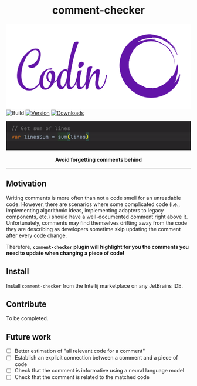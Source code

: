 <h1 align="center">
comment-checker
</h1>

![coding-logo](src/main/resources/logo.png)
![Build](https://github.com/matanper/comments-plugin/workflows/Build/badge.svg)
[![Version](https://img.shields.io/jetbrains/plugin/v/18855.svg)](https://plugins.jetbrains.com/plugin/18855)
[![Downloads](https://img.shields.io/jetbrains/plugin/d/18855.svg)](https://plugins.jetbrains.com/plugin/18855)

![Example](src/main/resources/example.gif)


<p align="center">
<b><!-- Plugin description -->
Avoid forgetting comments behind
<!-- Plugin description end --></b>
</p>

---



## Motivation ##

Writing comments is more often than not a code smell for an unreadable code. However, there are scenarios where some
complicated code (i.e., implementing algorithmic ideas, implementing adapters to legacy components, etc.) should have a
well-documented comment right above it. Unfortunately, comments may find themselves drifting away from the code they are
describing as developers sometime skip updating the comment after every code change.

Therefore, **`comment-checker` plugin will highlight for you the comments you need to update when changing a piece of
code!**

## Install ##

Install `comment-checker` from the Intellij marketplace on any JetBrains IDE.

## Contribute ##

To be completed.

## Future work ##

- [ ] Better estimation of "all relevant code for a comment"
- [ ] Establish an explicit connection between a comment and a piece of code
- [ ] Check that the comment is informative using a neural language model
- [ ] Check that the comment is related to the matched code